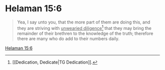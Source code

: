 # Helaman 15:6

> Yea, I say unto you, that the more part of them are doing this, and they are striving with <u>unwearied diligence</u>[^a] that they may bring the remainder of their brethren to the knowledge of the truth; therefore there are many who do add to their numbers daily.

[Helaman 15:6](https://www.churchofjesuschrist.org/study/scriptures/bofm/hel/15?lang=eng&id=p6#p6)


[^a]: [[Dedication, Dedicate|TG Dedication]].  
